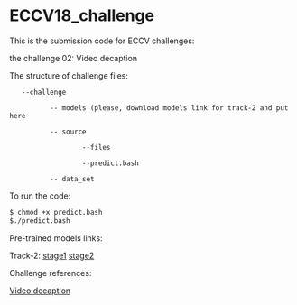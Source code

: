 # ECCV18_challenge
This is the submission code for ECCV challenges:

the challenge 02: Video decaption


The structure of challenge files:

       --challenge
       
              -- models (please, download models link for track-2 and put here
       
              -- source
               
                      --files
               
                      --predict.bash
       
              -- data_set
       
       
To run the code:
```sh
$ chmod +x predict.bash
$./predict.bash
```

Pre-trained models links:

Track-2:
[stage1](https://www.dropbox.com/s/2kaa7ugradazx3c/stage01.h5?dl=0)
[stage2](https://www.dropbox.com/s/x5qhjf9l212n47h/stage02.h5?dl=0)

Challenge references:

[Video decaption](https://competitions.codalab.org/competitions/18421)

